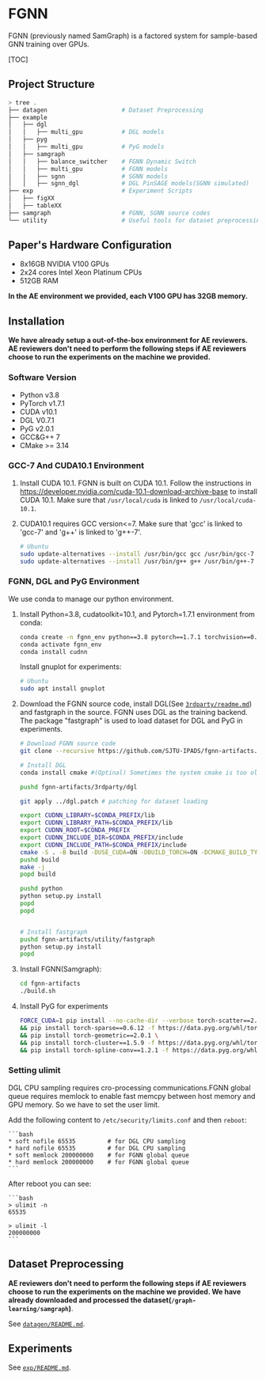 # FGNN

FGNN (previously named SamGraph) is a factored system for sample-based GNN training over GPUs.

[TOC]


## Project Structure

```bash
> tree .
├── datagen                     # Dataset Preprocessing
├── example
│   ├── dgl
│   │   ├── multi_gpu           # DGL models
│   ├── pyg
│   │   ├── multi_gpu           # PyG models
│   ├── samgraph
│   │   ├── balance_switcher    # FGNN Dynamic Switch
│   │   ├── multi_gpu           # FGNN models
│   │   ├── sgnn                # SGNN models
│   │   ├── sgnn_dgl            # DGL PinSAGE models(SGNN simulated)
├── exp                         # Experiment Scripts
│   ├── figXX
│   ├── tableXX
├── samgraph                    # FGNN, SGNN source codes
└── utility                     # Useful tools for dataset preprocessing
```



## Paper's Hardware Configuration
- 8x16GB NVIDIA V100 GPUs
- 2x24 cores Intel Xeon Platinum CPUs
- 512GB RAM

**In the AE environment we provided,  each V100 GPU has 32GB memory.**



## Installation

**We have already setup a out-of-the-box environment for AE reviewers. AE reviewers don't need to perform the following steps if AE reviewers choose to run the experiments on the machine we provided.**

### Software Version

- Python v3.8
- PyTorch v1.7.1
- CUDA v10.1
- DGL V0.7.1
- PyG v2.0.1
- GCC&G++ 7
- CMake >= 3.14

### GCC-7 And CUDA10.1 Environment

1. Install CUDA 10.1. FGNN is built on CUDA 10.1. Follow the instructions in https://developer.nvidia.com/cuda-10.1-download-archive-base to install CUDA 10.1. Make sure that `/usr/local/cuda` is linked to `/usr/local/cuda-10.1`.

2. CUDA10.1 requires GCC version<=7. Make sure that 'gcc' is linked to 'gcc-7' and 'g++' is linked to 'g++-7'. 

    ```bash
    # Ubuntu
    sudo update-alternatives --install /usr/bin/gcc gcc /usr/bin/gcc-7 7
    sudo update-alternatives --install /usr/bin/g++ g++ /usr/bin/g++-7 7
    ```


### FGNN, DGL and PyG Environment

We use conda to manage our python environment.

1. Install Python=3.8, cudatoolkit=10.1, and Pytorch=1.7.1 environment from conda: 

    ```bash
    conda create -n fgnn_env python==3.8 pytorch==1.7.1 torchvision==0.8.2 torchaudio==0.7.2 cudatoolkit=10.1 -c pytorch -y
    conda activate fgnn_env
    conda install cudnn
    
    ```
    Install gnuplot for experiments:
    ```bash
    # Ubuntu
    sudo apt install gnuplot
    ```


2. Download the FGNN source code, install DGL(See [`3rdparty/readme.md`](3rdparty/readme.md)) and fastgraph in the source. FGNN uses DGL as the training backend. The package "fastgraph" is used to load dataset for DGL and PyG in experiments.

    ```bash
    # Download FGNN source code
    git clone --recursive https://github.com/SJTU-IPADS/fgnn-artifacts.git
    
    # Install DGL
    conda install cmake #(Optinal) Sometimes the system cmake is too old to build DGL
    
    pushd fgnn-artifacts/3rdparty/dgl
    
    git apply ../dgl.patch # patching for dataset loading
    
    export CUDNN_LIBRARY=$CONDA_PREFIX/lib
    export CUDNN_LIBRARY_PATH=$CONDA_PREFIX/lib
    export CUDNN_ROOT=$CONDA_PREFIX
    export CUDNN_INCLUDE_DIR=$CONDA_PREFIX/include
    export CUDNN_INCLUDE_PATH=$CONDA_PREFIX/include
    cmake -S . -B build -DUSE_CUDA=ON -DBUILD_TORCH=ON -DCMAKE_BUILD_TYPE=Release
    pushd build
    make -j
    popd build
    
    pushd python
    python setup.py install
    popd
    popd
    
    
    # Install fastgraph
    pushd fgnn-artifacts/utility/fastgraph
    python setup.py install
    popd
    ```

    

3. Install FGNN(Samgraph):
   
    ```bash
    cd fgnn-artifacts
    ./build.sh
    ```



4. Install PyG for experiments

    ```bash
    FORCE_CUDA=1 pip install --no-cache-dir --verbose torch-scatter==2.0.8 \
    && pip install torch-sparse==0.6.12 -f https://data.pyg.org/whl/torch-1.7.0+cu101.html \
    && pip install torch-geometric==2.0.1 \
    && pip install torch-cluster==1.5.9 -f https://data.pyg.org/whl/torch-1.7.0+cu101.html \
    && pip install torch-spline-conv==1.2.1 -f https://data.pyg.org/whl/torch-1.7.0+cu101.html
    ```

### Setting ulimit
DGL CPU sampling requires cro-processing communications.FGNN global queue requires memlock to enable fast memcpy between host memory and GPU memory. So we have to set the user limit.


Add the following content to `/etc/security/limits.conf` and then `reboot`:

    ```bash
    * soft nofile 65535         # for DGL CPU sampling
    * hard nofile 65535         # for DGL CPU sampling
    * soft memlock 200000000    # for FGNN global queue
    * hard memlock 200000000    # for FGNN global queue
    ```

After reboot you can see:

    ```bash
    > ulimit -n
    65535
    
    > ulimit -l
    200000000
    ```



## Dataset Preprocessing

**AE reviewers don't need to perform the following steps if AE reviewers choose to run the experiments on the machine we provided. We have already downloaded and processed the dataset(`/graph-learning/samgraph`)**.

See [`datagen/README.md`](datagen/README.md).




## Experiments

See [`exp/README.md`](exp/README.md).
